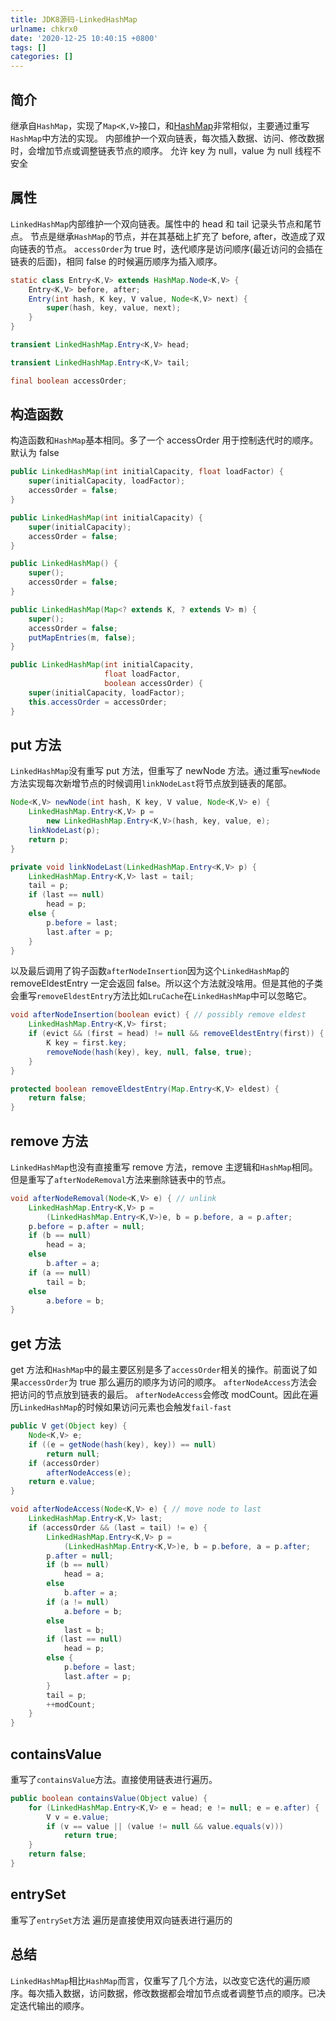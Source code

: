 ```yaml
---
title: JDK8源码-LinkedHashMap
urlname: chkrx0
date: '2020-12-25 10:40:15 +0800'
tags: []
categories: []
---
```


## 简介

继承自`HashMap`，实现了`Map<K,V>`接口，和[HashMap](https://www.yuque.com/lmikoto/dweopl/whrnzv)非常相似，主要通过重写`HashMap`中方法的实现。
内部维护一个双向链表，每次插入数据、访问、修改数据时，会增加节点或调整链表节点的顺序。
允许 key 为 null，value 为 null
线程不安全

## 属性

`LinkedHashMap`内部维护一个双向链表。属性中的 head 和 tail 记录头节点和尾节点。
节点是继承`HashMap`的节点，并在其基础上扩充了 before, after，改造成了双向链表的节点。
`accessOrder`为 true 时，迭代顺序是访问顺序(最近访问的会插在链表的后面)，相同 false 的时候遍历顺序为插入顺序。

```java
static class Entry<K,V> extends HashMap.Node<K,V> {
    Entry<K,V> before, after;
    Entry(int hash, K key, V value, Node<K,V> next) {
        super(hash, key, value, next);
    }
}

transient LinkedHashMap.Entry<K,V> head;

transient LinkedHashMap.Entry<K,V> tail;

final boolean accessOrder;
```

## 构造函数

构造函数和`HashMap`基本相同。多了一个 accessOrder 用于控制迭代时的顺序。默认为 false

```java
public LinkedHashMap(int initialCapacity, float loadFactor) {
    super(initialCapacity, loadFactor);
    accessOrder = false;
}

public LinkedHashMap(int initialCapacity) {
    super(initialCapacity);
    accessOrder = false;
}

public LinkedHashMap() {
    super();
    accessOrder = false;
}

public LinkedHashMap(Map<? extends K, ? extends V> m) {
    super();
    accessOrder = false;
    putMapEntries(m, false);
}

public LinkedHashMap(int initialCapacity,
                     float loadFactor,
                     boolean accessOrder) {
    super(initialCapacity, loadFactor);
    this.accessOrder = accessOrder;
}
```

## put 方法

`LinkedHashMap`没有重写 put 方法，但重写了 newNode 方法。通过重写`newNode`方法实现每次新增节点的时候调用`linkNodeLast`将节点放到链表的尾部。

```java
Node<K,V> newNode(int hash, K key, V value, Node<K,V> e) {
    LinkedHashMap.Entry<K,V> p =
        new LinkedHashMap.Entry<K,V>(hash, key, value, e);
    linkNodeLast(p);
    return p;
}

private void linkNodeLast(LinkedHashMap.Entry<K,V> p) {
    LinkedHashMap.Entry<K,V> last = tail;
    tail = p;
    if (last == null)
        head = p;
    else {
        p.before = last;
        last.after = p;
    }
}
```

以及最后调用了钩子函数`afterNodeInsertion`因为这个`LinkedHashMap`的 removeEldestEntry 一定会返回 false。所以这个方法就没啥用。但是其他的子类会重写`removeEldestEntry`方法比如`LruCache`在`LinkedHashMap`中可以忽略它。

```java
void afterNodeInsertion(boolean evict) { // possibly remove eldest
    LinkedHashMap.Entry<K,V> first;
    if (evict && (first = head) != null && removeEldestEntry(first)) {
        K key = first.key;
        removeNode(hash(key), key, null, false, true);
    }
}

protected boolean removeEldestEntry(Map.Entry<K,V> eldest) {
    return false;
}
```

## remove 方法

`LinkedHashMap`也没有直接重写 remove 方法，remove 主逻辑和`HashMap`相同。
但是重写了`afterNodeRemoval`方法来删除链表中的节点。

```java
void afterNodeRemoval(Node<K,V> e) { // unlink
    LinkedHashMap.Entry<K,V> p =
        (LinkedHashMap.Entry<K,V>)e, b = p.before, a = p.after;
    p.before = p.after = null;
    if (b == null)
        head = a;
    else
        b.after = a;
    if (a == null)
        tail = b;
    else
        a.before = b;
}
```

## get 方法

get 方法和`HashMap`中的最主要区别是多了`accessOrder`相关的操作。前面说了如果`accessOrder`为 true 那么遍历的顺序为访问的顺序。
`afterNodeAccess`方法会把访问的节点放到链表的最后。
`afterNodeAccess`会修改 modCount。因此在遍历`LinkedHashMap`的时候如果访问元素也会触发`fail-fast`

```java
public V get(Object key) {
    Node<K,V> e;
    if ((e = getNode(hash(key), key)) == null)
        return null;
    if (accessOrder)
        afterNodeAccess(e);
    return e.value;
}

void afterNodeAccess(Node<K,V> e) { // move node to last
    LinkedHashMap.Entry<K,V> last;
    if (accessOrder && (last = tail) != e) {
        LinkedHashMap.Entry<K,V> p =
            (LinkedHashMap.Entry<K,V>)e, b = p.before, a = p.after;
        p.after = null;
        if (b == null)
            head = a;
        else
            b.after = a;
        if (a != null)
            a.before = b;
        else
            last = b;
        if (last == null)
            head = p;
        else {
            p.before = last;
            last.after = p;
        }
        tail = p;
        ++modCount;
    }
}
```

## containsValue

重写了`containsValue`方法。直接使用链表进行遍历。

```java
public boolean containsValue(Object value) {
    for (LinkedHashMap.Entry<K,V> e = head; e != null; e = e.after) {
        V v = e.value;
        if (v == value || (value != null && value.equals(v)))
            return true;
    }
    return false;
}
```

## entrySet

重写了`entrySet`方法
遍历是直接使用双向链表进行遍历的

## 总结

`LinkedHashMap`相比`HashMap`而言，仅重写了几个方法，以改变它迭代的遍历顺序。每次插入数据，访问数据，修改数据都会增加节点或者调整节点的顺序。已决定迭代输出的顺序。
